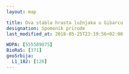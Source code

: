 ```yaml
---
layout: map

title: Dva stabla hrasta lužnjaka u Gibarcu
designation: Spomenik prirode
last_modified_at: 2018-05-25T23:19:56+02:00

WDPA: [555589075]
BioRaS: [371]
geoSrbija:
  L1_182: [126]
---
```

